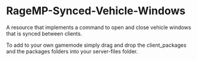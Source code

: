 # RageMP-Synced-Vehicle-Windows
A resource that implements a command to open and close vehicle windows that is synced between clients.

To add to your own gamemode simply drag and drop the client_packages and the packages folders into your server-files folder.
